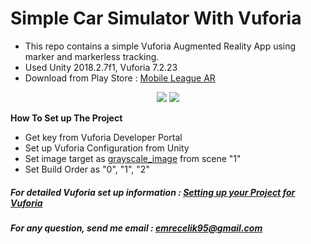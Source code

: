 # Simple Car Simulator With Vuforia
- This repo contains a simple Vuforia Augmented Reality App using marker and markerless tracking.
- Used Unity 2018.2.7f1, Vuforia 7.2.23
- Download from Play Store : <a href="www.google.com.tr" target="_blank">Mobile League AR</a>

<p align="center">
<img src="https://lh3.googleusercontent.com/P3tHGUEGmpYjKz0ebAojoLYLqztA8XcYJRAGqej0xh4gx5pnszUyBBXUtTet6YQj11Cu=w720-h310-rw">
<img src="https://lh3.googleusercontent.com/AFYN1QPC7VPMwp8O6oQMq6BOaWCu4SmrVlp6zdyh88MNTSZfKhKKvkEMDvVNhtpoKWZQ=w720-h310-rw">
</p>

<b>How To Set up The Project</b>
- Get key from Vuforia Developer Portal
- Set up Vuforia Configuration from Unity
- Set image target as <a href="https://media.githubusercontent.com/media/emrecelik95/CSE462-HW1-Simple-AR-App-Using-Vuforia/master/Assets/Photos/grayscale_image.jpg?token=AgPs6WnzB1eF-h0f7zC5riynz-oHDTylks5cTKGVwA%3D%3D" target="_blank">grayscale_image</a> from scene "1"
- Set Build Order as "0", "1", "2"

##### For detailed Vuforia set up information : <a href="https://docs.unity3d.com/Manual/vuforia_get_started_project_setup.html" target="_blank">Setting up your Project for Vuforia</a>
##### For any question, send me email : emrecelik95@gmail.com
